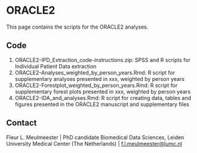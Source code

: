 # ORACLE2
This page contains the scripts for the ORACLE2 analyses.

## Code

1. ORACLE2-IPD_Extraction_code-instructions.zip: SPSS and R scripts for Individual Patient Data extraction
2. ORACLE2-Analyses_weighted_by_person_years.Rmd: R script for supplementary analyses presented in xxx, weighted by person years
3. ORACLE2-Forestplot_weighted_by_person_years.Rmd: R script for supplementary forest plots presented in xxx, weighted by person years
4. ORACLE2-IDA_and_analyses.Rmd: R script for creating data, tables and figures presented in the ORACLE2 manuscript and supplementary files

## Contact

Fleur L. Meulmeester | PhD candidate Biomedical Data Sciences, Leiden University Medical Center (The Netherlands) | f.l.meulmeester@lumc.nl

